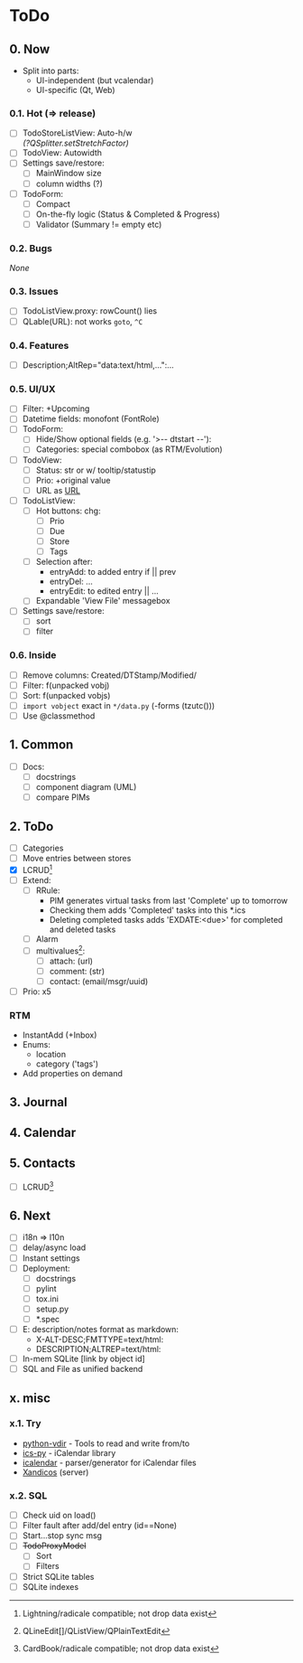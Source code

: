 # ToDo

## 0. Now

- Split into parts:
  - UI-independent (but vcalendar)
  - UI-specific (Qt, Web)

### 0.1. Hot (&rArr; release)
- [ ] TodoStoreListView: Auto-h/w  
   *(?QSplitter.setStretchFactor)*
- [ ] TodoView: Autowidth
- [ ] Settings save/restore:
  - [ ] MainWindow size
  - [ ] column widths (?)
- [ ] TodoForm:
  - [ ] Compact
  - [ ] On-the-fly logic (Status & Completed & Progress)
  - [ ] Validator (Summary != empty etc)

### 0.2. Bugs
*None*

### 0.3. Issues
- [ ] TodoListView.proxy: rowCount() lies
- [ ] QLable(URL): not works `goto`, `^C`

### 0.4. Features
- [ ] Description;AltRep="data:text/html,...":...

### 0.5. UI/UX
- [ ] Filter: +Upcoming
- [ ] Datetime fields: monofont (FontRole)
- [ ] TodoForm:
  - [ ] Hide/Show optional fields (e.g. '>-- dtstart --'):
  - [ ] Categories: special combobox (as RTM/Evolution)
- [ ] TodoView:
  - [ ] Status: str or w/ tooltip/statustip
  - [ ] Prio: +original value
  - [ ] URL as [URL](URL)
- [ ] TodoListView:
  - [ ] Hot buttons: chg:
     - [ ] Prio
     - [ ] Due
     - [ ] Store
     - [ ] Tags
  - [ ] Selection after:
     - entryAdd: to added entry if || prev
     - entryDel: &hellip;
     - entryEdit: to edited entry || &hellip;
  - [ ] Expandable 'View File' messagebox
- [ ] Settings save/restore:
  - [ ] sort
  - [ ] filter

### 0.6. Inside
- [ ] Remove columns: Created/DTStamp/Modified/
- [ ] Filter: f(unpacked vobj)
- [ ] Sort: f(unpacked vobjs)
- [ ] `import vobject` exact in `*/data.py` (-forms (tzutc()))
- [ ] Use @classmethod

## 1. Common
- [ ] Docs:
  - [ ] docstrings
  - [ ] component diagram (UML)
  - [ ] compare PIMs

## 2. ToDo
- [ ] Categories
- [ ] Move entries between stores
- [x] LCRUD[^1]
- [ ] Extend:
  - [ ] RRule:
     - PIM generates virtual tasks from last 'Complete' up to tomorrow
     - Checking them adds 'Completed' tasks into this *.ics
     - Deleting completed tasks adds 'EXDATE:&lt;due&gt;' for completed and deleted tasks
  - [ ] Alarm
  - [ ] multivalues[^3]:
     - [ ] attach: (url)
     - [ ] comment: (str)
     - [ ] contact: (email/msgr/uuid)
- [ ] Prio: x5

### RTM
- InstantAdd (+Inbox)
- Enums:
  - location
  - category ('tags')
- Add properties on demand

## 3. Journal

## 4. Calendar

## 5. Contacts
- [ ] LCRUD[^2]

## 6. Next
- [ ] i18n &rArr; l10n
- [ ] delay/async load
- [ ] Instant settings
- [ ] Deployment:
  - [ ] docstrings
  - [ ] pylint
  - [ ] tox.ini
  - [ ] setup.py
  - [ ] \*.spec
- [ ] E: description/notes format as markdown:
  - X-ALT-DESC;FMTTYPE=text/html:
  - DESCRIPTION;ALTREP=text/html:
- [ ] In-mem SQLite [link by object id]
- [ ] SQL and File as unified backend

## x. misc

### x.1. Try
- [python-vdir](https://github.com/pimutils/python-vdir) - Tools to read and write from/to
- [ics-py](https://github.com/ics-py/ics-py/) - iCalendar library
- [icalendar](https://github.com/collective/icalendar/) -  parser/generator for iCalendar files
- [Xandicos](https://github.com/jelmer/xandikos) (server)

### x.2. SQL
- [ ] Check uid on load()
- [ ] Filter fault after add/del entry (id==None)
- [ ] Start...stop sync msg
- [ ] ~~TodoProxyModel~~
  - [ ] Sort
  - [ ] Filters
- [ ] Strict SQLite tables
- [ ] SQLite indexes

[^1]: Lightning/radicale compatible; not drop data exist
[^2]: CardBook/radicale compatible; not drop data exist
[^3]: QLineEdit[]/QListView/QPlainTextEdit
